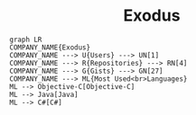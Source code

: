 <h1 align="center">Exodus</h1>

```mermaid
graph LR
COMPANY_NAME{Exodus}
COMPANY_NAME ---> U{Users} ---> UN[1]
COMPANY_NAME ---> R{Repositories} ---> RN[4]
COMPANY_NAME ---> G{Gists} ---> GN[27]
COMPANY_NAME ---> ML{Most Used<br>Languages}
ML --> Objective-C[Objective-C]
ML --> Java[Java]
ML --> C#[C#]
```
